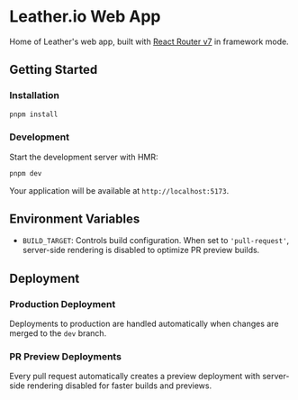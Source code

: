 # Leather.io Web App

Home of Leather's web app, built with [React Router v7](https://reactrouter.com/) in framework mode.

## Getting Started

### Installation

```bash
pnpm install
```

### Development

Start the development server with HMR:

```bash
pnpm dev
```

Your application will be available at `http://localhost:5173`.

## Environment Variables

- `BUILD_TARGET`: Controls build configuration. When set to `'pull-request'`, server-side rendering is disabled to optimize PR preview builds.

## Deployment

### Production Deployment
Deployments to production are handled automatically when changes are merged to the `dev` branch.

### PR Preview Deployments
Every pull request automatically creates a preview deployment with server-side rendering disabled for faster builds and previews.
